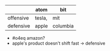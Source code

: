 
|           | atom   | bit      |
| --------- | ------ | -------- |
| offensive | tesla,  | mit      | 
| defensive |  apple      | columbia |

- #o4eq amazon?
- apple's product doesn't shift fast -> defensive

